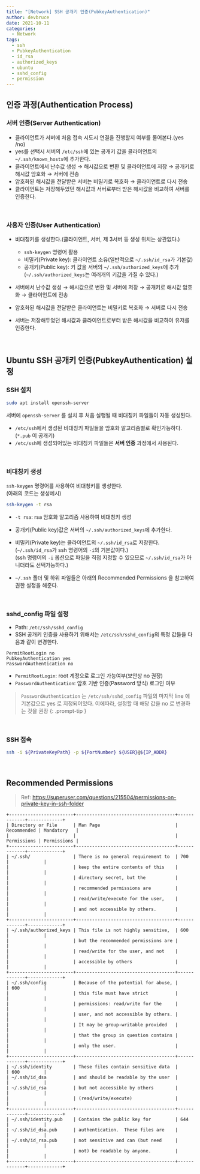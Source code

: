 ```yaml
---
title: "[Network] SSH 공개키 인증(PubkeyAuthentication)"
author: devbruce
date: 2021-10-11
categories:
  - Network
tags:
  - ssh
  - PubkeyAuthentication
  - id_rsa
  - authorized_keys
  - ubuntu
  - sshd_config
  - permission
---
```


## 인증 과정(Authentication Process)

### 서버 인증(Server Authentication)

- 클라이언트가 서버에 처음 접속 시도시 연결을 진행할지 여부를 물어본다.(yes /no)
- yes를 선택시 서버의 `/etc/ssh`에 있는 공개키 값을 클라이언트의 `~/.ssh/known_hosts`에 추가한다.
- 클라이언트에서 난수값 생성 → 해시값으로 변환 및 클라이언트에 저장 → 공개키로 해시값 암호화 → 서버에 전송
- 암호화된 해시값을 전달받은 서버는 비밀키로 복호화 → 클라이언트로 다시 전송
- 클라이언트는 저장해두었던 해시값과 서버로부터 받은 해시값을 비교하여 서버를 인증한다.

<br>

### 사용자 인증(User Authentication)

- 비대칭키를 생성한다.(클라이언트, 서버, 제 3서버 등 생성 위치는 상관없다.)
  - `ssh-keygen` 명령어 활용
  - 비밀키(Private key): 클라이언트 소유(일반적으로 `~/.ssh/id_rsa`가 기본값)
  - 공개키(Public key): 키 값을 서버의 `~/.ssh/authorized_keys`에 추가  
  (`~/.ssh/authorized_keys`는 여러개의 키값을 가질 수 있다.)

- 서버에서 난수값 생성 → 해시값으로 변환 및 서버에 저장 → 공개키로 해시값 암호화 → 클라이언트에 전송
- 암호화된 해시값을 전달받은 클라이언트는 비밀키로 복호화 → 서버로 다시 전송
- 서버는 저장해두었던 해시값과 클라이언트로부터 받은 해시값을 비교하여 유저를 인증한다.

<br>

## Ubuntu SSH 공개키 인증(PubkeyAuthentication) 설정

### SSH 설치

```bash
sudo apt install openssh-server
```

서버에 `openssh-server` 를 설치 후 처음 실행될 때 비대칭키 파일들이 자동 생성된다.

- `/etc/ssh`에서 생성된 비대칭키 파일들을 암호화 알고리즘별로 확인가능하다.(`*.pub` 이 공개키)
- `/etc/ssh`에 생성되어있는 비대칭키 파일들은 **서버 인증** 과정에서 사용된다.
  
<br>

### 비대칭키 생성

`ssh-keygen` 명령어를 사용하여 비대칭키를 생성한다.  
(아래의 코드는 생성예시)

```bash
ssh-keygen -t rsa
```

- `-t rsa`: rsa 암호화 알고리즘 사용하여 비대칭키 생성
- 공개키(Public key)값은 서버의 `~/.ssh/authorized_keys`에 추가한다.
- 비밀키(Private key)는 클라이언트의 `~/.ssh/id_rsa`로 저장한다.(`~/.ssh/id_rsa`가 ssh 명령어의 `-i`의 기본값이다.)  
(ssh 명령어의 `-i` 옵션으로 파일을 직접 지정할 수 있으므로 `~/.ssh/id_rsa`가 아니더라도 선택가능하다.)

- `~/.ssh` 폴더 및 하위 파일들은 아래의 Recommended Permissions 을 참고하여 권한 설정을 해준다.

<br>

### sshd_config 파일 설정

- Path: `/etc/ssh/sshd_config`
- SSH 공개키 인증을 사용하기 위해서는 `/etc/ssh/sshd_config`의 특정 값들을 다음과 같이 변경한다.

```text
PermitRootLogin no
PubkeyAuthentication yes
PasswordAuthentication no
```

- `PermitRootLogin`: root 계정으로 로그인 가능여부(보안상 no 권장)
- `PasswordAuthentication`: 암호 기반 인증(Password 방식) 로그인 여부

> `PasswordAuthentication` 는 `/etc/ssh/sshd_config` 파일의 마지막 line 에 기본값으로 yes 로 지정되어있다. 이에따라, 설정할 때 해당 값을 no 로 변경하는 것을 권장
{: .prompt-tip }

<br>

### SSH 접속

```bash
ssh -i ${PrivateKeyPath} -p ${PortNumber} ${USER}@${IP_ADDR}
```

<br>

## Recommended Permissions

> Ref: <https://superuser.com/questions/215504/permissions-on-private-key-in-ssh-folder>

```text
+------------------------+-------------------------------------+-------------+-------------+
| Directory or File      | Man Page                            | Recommended | Mandatory   |
|                        |                                     | Permissions | Permissions |
+------------------------+-------------------------------------+-------------+-------------+
| ~/.ssh/                | There is no general requirement to  | 700         |             |
|                        | keep the entire contents of this    |             |             |
|                        | directory secret, but the           |             |             |
|                        | recommended permissions are         |             |             |
|                        | read/write/execute for the user,    |             |             |
|                        | and not accessible by others.       |             |             |
+------------------------+-------------------------------------+-------------+-------------+
| ~/.ssh/authorized_keys | This file is not highly sensitive,  | 600         |             |
|                        | but the recommended permissions are |             |             |
|                        | read/write for the user, and not    |             |             |
|                        | accessible by others                |             |             |
+------------------------+-------------------------------------+-------------+-------------+
| ~/.ssh/config          | Because of the potential for abuse, |             | 600         |
|                        | this file must have strict          |             |             |
|                        | permissions: read/write for the     |             |             |
|                        | user, and not accessible by others. |             |             |
|                        | It may be group-writable provided   |             |             |
|                        | that the group in question contains |             |             |
|                        | only the user.                      |             |             |
+------------------------+-------------------------------------+-------------+-------------+
| ~/.ssh/identity        | These files contain sensitive data  |             | 600         |
| ~/.ssh/id_dsa          | and should be readable by the user  |             |             |
| ~/.ssh/id_rsa          | but not accessible by others        |             |             |
|                        | (read/write/execute)                |             |             |
+------------------------+-------------------------------------+-------------+-------------+
| ~/.ssh/identity.pub    | Contains the public key for         | 644         |             |
| ~/.ssh/id_dsa.pub      | authentication.  These files are    |             |             |
| ~/.ssh/id_rsa.pub      | not sensitive and can (but need     |             |             |
|                        | not) be readable by anyone.         |             |             |
+------------------------+-------------------------------------+-------------+-------------+
```

